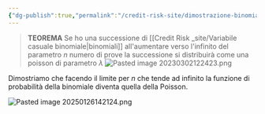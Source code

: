 ```yaml
---
{"dg-publish":true,"permalink":"/credit-risk-site/dimostrazione-binomiale-approssimata-alla-poisson/"}
---
```


> **TEOREMA**
> Se ho una successione di [[Credit Risk _site/Variabile casuale binomiale\|binomiali]] all'aumentare verso l'infinito del parametro $n$ numero di prove la successione si distribuirà come una poisson di parametro $\lambda$
>![Pasted image 20230302122423.png](/img/user/Credit%20Risk%20_site/allegati/Pasted%20image%2020230302122423.png)

Dimostriamo che facendo il limite per $n$ che tende ad infinito la funzione di probabilità della binomiale diventa quella della Poisson.

![Pasted image 20250126142124.png](/img/user/Credit%20Risk%20_site/allegati/allegati/Pasted%20image%2020250126142124.png)
